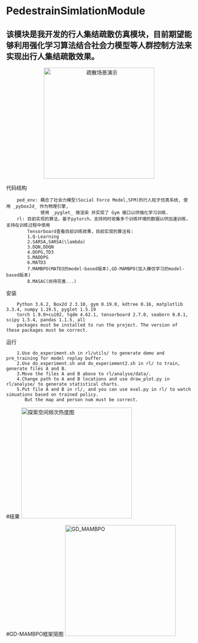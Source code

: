 # PedestrainSimlationModule
## 该模块是我开发的行人集结疏散仿真模块，目前期望能够利用强化学习算法结合社会力模型等人群控制方法来实现出行人集结疏散效果。
<div align="center">
<img src="https://github.com/unkper/PedestrainSimulationModule/blob/main/pic/environments.gif" height=300 width=300 alt="疏散场景演示"/>
</div>

代码结构

        ped_env: 耦合了社会力模型(Social Force Model,SFM)的行人粒子仿真系统, 使用 _pybox2d_ 作为物理引擎, 
                 使用 _pyglet_ 做渲染 并实现了 Gym 接口以供强化学习训练.
        rl: 目前实现的算法，基于pytorch，支持同时收集多个训练环境的数据以供加速训练，支持在训练过程中使用
            Tensorboard查看目前训练效果，目前实现的算法有:
            1.Q-Learning
            2.SARSA,SARSA(\lambda)
            3.DQN,DDQN
            4.DDPG,TD3
            5.MADDPG
            6.MATD3
            7.MAMBPO(MATD3的model-based版本),GD-MAMBPO(加入模仿学习的model-based版本)
            8.MASAC(尚待完善...)
安装

        Python 3.6.2, Box2d 2.3.10, gym 0.19.0, kdtree 0.16, matplotlib 3.3.4, numpy 1.19.5, pyglet 1.5.19
        torch 1.9.0+cu102, tqdm 4.62.1, tensorboard 2.7.0, seaborn 0.8.1, scipy 1.5.4, pandas 1.1.5, all 
        packages must be installed to run the project. The version of these packages must be correct.
运行

        1.Use do_experiment.sh in rl/utils/ to generate demo and pre_training for model replay buffer.
        2.Use do_experiment.sh and do_experiement2.sh in rl/ to train, generate files A and B.
        3.Move the files A and B above to rl/analyse/data/.
        4.Change path to A and B locations and use draw_plot.py in rl/analyse/ to generate statistical charts.
        5.Put file A and B in rl/, and you can use eval.py in rl/ to watch simuations based on trained policy.
           But the map and person num must be correct.
#结果
<img src="https://github.com/unkper/PedestrainSimulationModule/blob/main/pic/heatmap.jpg" height=300 width=300 alt="探索空间频次热度图"/>

#GD-MAMBPO框架简图
<img src="https://github.com/unkper/PedestrainSimulationModule/blob/main/pic/framework.jpg" height=300 width=300 alt="GD_MAMBPO"/>


